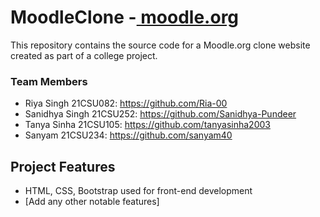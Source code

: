 # MoodleClone -[ moodle.org](https://moodle.org/)

This repository contains the source code for a Moodle.org clone website created as part of a college project. 

### Team Members
- Riya Singh 21CSU082: https://github.com/Ria-00
- Sanidhya Singh 21CSU252: https://github.com/Sanidhya-Pundeer
- Tanya Sinha 21CSU105: https://github.com/tanyasinha2003
- Sanyam 21CSU234: https://github.com/sanyam40

## Project Features
- HTML, CSS, Bootstrap used for front-end development
- [Add any other notable features]
